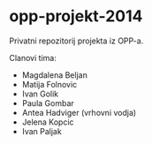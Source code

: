 opp-projekt-2014
================

Privatni repozitorij projekta iz OPP-a.

Clanovi tima:
* Magdalena Beljan
* Matija Folnovic
* Ivan Golik
* Paula Gombar
* Antea Hadviger (vrhovni vodja)
* Jelena Kopcic
* Ivan Paljak
